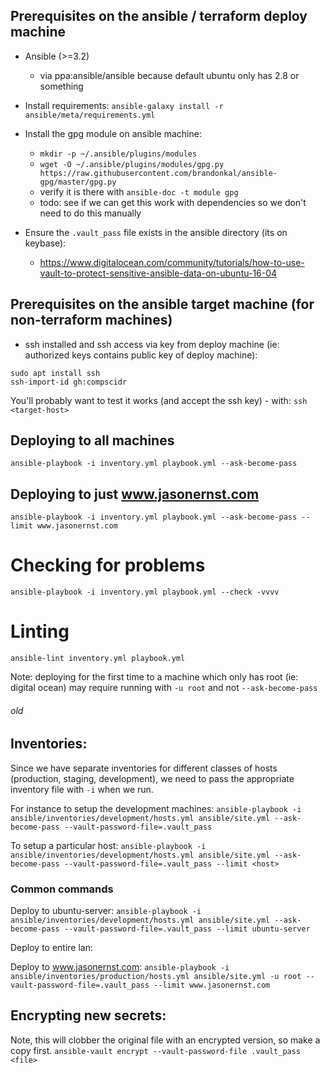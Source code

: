 ## Prerequisites on the ansible / terraform deploy machine

- Ansible (>=3.2)
  - via ppa:ansible/ansible because default ubuntu only has 2.8 or something

- Install requirements: `ansible-galaxy install -r ansible/meta/requirements.yml`

- Install the gpg module on ansible machine:
  - `mkdir -p ~/.ansible/plugins/modules`
  - `wget -O ~/.ansible/plugins/modules/gpg.py https://raw.githubusercontent.com/brandonkal/ansible-gpg/master/gpg.py`
  - verify it is there with `ansible-doc -t module gpg`
  - todo: see if we can get this work with dependencies so we don't need to do this manually

- Ensure the `.vault_pass` file exists in the ansible directory (its on keybase):
  - https://www.digitalocean.com/community/tutorials/how-to-use-vault-to-protect-sensitive-ansible-data-on-ubuntu-16-04

## Prerequisites on the ansible target machine (for non-terraform machines)
- ssh installed and ssh access via key from deploy machine (ie: authorized keys
  contains public key of deploy machine):
```
sudo apt install ssh
ssh-import-id gh:compscidr
```
You'll probably want to test it works (and accept the ssh key) - with:
`ssh <target-host>`

## Deploying to all machines
`ansible-playbook -i inventory.yml playbook.yml --ask-become-pass`

## Deploying to just www.jasonernst.com
`ansible-playbook -i inventory.yml playbook.yml --ask-become-pass --limit www.jasonernst.com`

# Checking for problems
`ansible-playbook -i inventory.yml playbook.yml --check -vvvv`

# Linting
`ansible-lint inventory.yml playbook.yml`


Note: deploying for the first time to a machine which only has root (ie: digital ocean)
may require running with `-u root` and not `--ask-become-pass`

###### old


## Inventories:
Since we have separate inventories for different classes of hosts
(production, staging, development), we need to pass the appropriate inventory
file with `-i` when we run.

For instance to setup the development machines:
`ansible-playbook -i ansible/inventories/development/hosts.yml ansible/site.yml --ask-become-pass --vault-password-file=.vault_pass`

To setup a particular host:
`ansible-playbook -i ansible/inventories/development/hosts.yml ansible/site.yml --ask-become-pass --vault-password-file=.vault_pass --limit <host>`

### Common commands
Deploy to ubuntu-server:
`ansible-playbook -i ansible/inventories/development/hosts.yml ansible/site.yml --ask-become-pass --vault-password-file=.vault_pass --limit ubuntu-server`

Deploy to entire lan:

Deploy to www.jasonernst.com:
`ansible-playbook -i ansible/inventories/production/hosts.yml ansible/site.yml -u root --vault-password-file=.vault_pass --limit www.jasonernst.com`

## Encrypting new secrets:
Note, this will clobber the original file with an encrypted version, so make a copy first.
`ansible-vault encrypt --vault-password-file .vault_pass <file>`
